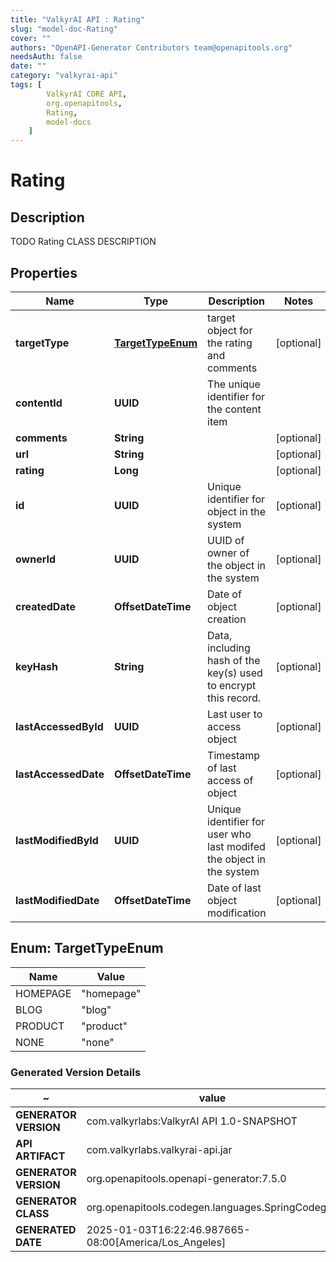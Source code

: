 ```yaml
---
title: "ValkyrAI API : Rating"
slug: "model-doc-Rating"
cover: ""
authors: "OpenAPI-Generator Contributors team@openapitools.org"
needsAuth: false
date: ""
category: "valkyrai-api"
tags: [
        ValkyrAI CORE API,
        org.openapitools,
        Rating,
        model-docs
    ]
---
```


# Rating


## Description
TODO Rating CLASS DESCRIPTION

## Properties

| Name | Type | Description | Notes |
|------------ | ------------- | ------------- | -------------|
|**targetType** | [**TargetTypeEnum**](#TargetTypeEnum) | target object for the rating and comments |  [optional] |
|**contentId** | **UUID** | The unique identifier for the content item |  |
|**comments** | **String** |  |  [optional] |
|**url** | **String** |  |  [optional] |
|**rating** | **Long** |  |  [optional] |
|**id** | **UUID** | Unique identifier for object in the system |  [optional] |
|**ownerId** | **UUID** | UUID of owner of the object in the system |  [optional] |
|**createdDate** | **OffsetDateTime** | Date of object creation |  [optional] |
|**keyHash** | **String** | Data, including hash of the key(s) used to encrypt this record. |  [optional] |
|**lastAccessedById** | **UUID** | Last user to access object |  [optional] |
|**lastAccessedDate** | **OffsetDateTime** | Timestamp of last access of object |  [optional] |
|**lastModifiedById** | **UUID** | Unique identifier for user who last modifed the object in the system |  [optional] |
|**lastModifiedDate** | **OffsetDateTime** | Date of last object modification |  [optional] |



## Enum: TargetTypeEnum

| Name | Value |
|---- | -----|
| HOMEPAGE | &quot;homepage&quot; |
| BLOG | &quot;blog&quot; |
| PRODUCT | &quot;product&quot; |
| NONE | &quot;none&quot; |


### Generated Version Details

~ | value
------------- | -------------
**GENERATOR VERSION** | com.valkyrlabs:ValkyrAI API 1.0-SNAPSHOT
**API ARTIFACT** | com.valkyrlabs.valkyrai-api.jar
**GENERATOR VERSION** | org.openapitools.openapi-generator:7.5.0
**GENERATOR CLASS** | org.openapitools.codegen.languages.SpringCodegen
**GENERATED DATE** | 2025-01-03T16:22:46.987665-08:00[America/Los_Angeles]
